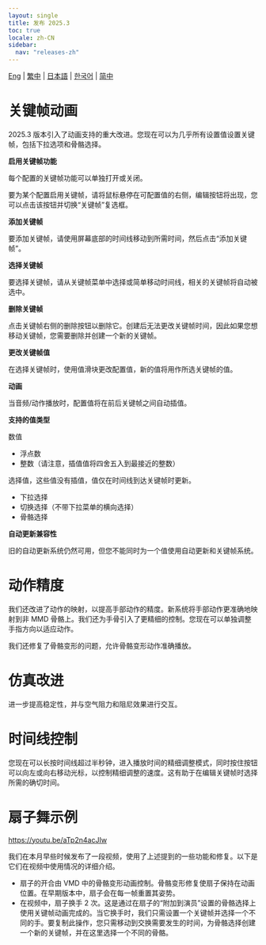 ```yaml
---
layout: single
title: 发布 2025.3
toc: true
locale: zh-CN
sidebar:
  nav: "releases-zh"
---
```

[Eng](/dancexr/releases/2025.3) | [繁中](/tw/dancexr/releases/2025.3) | [日本語](/jp/dancexr/releases/2025.3) | [한국어](/kr/dancexr/releases/2025.3) | [简中](/zh/dancexr/releases/2025.3)

# 关键帧动画

2025.3 版本引入了动画支持的重大改进。您现在可以为几乎所有设置值设置关键帧，包括下拉选项和骨骼选择。

**启用关键帧功能**

每个配置的关键帧功能可以单独打开或关闭。

要为某个配置启用关键帧，请将鼠标悬停在可配置值的右侧，编辑按钮将出现，您可以点击该按钮并切换“关键帧”复选框。

**添加关键帧**

要添加关键帧，请使用屏幕底部的时间线移动到所需时间，然后点击“添加关键帧”。

**选择关键帧**

要选择关键帧，请从关键帧菜单中选择或简单移动时间线，相关的关键帧将自动被选中。

**删除关键帧**

点击关键帧右侧的删除按钮以删除它。创建后无法更改关键帧时间，因此如果您想移动关键帧，您需要删除并创建一个新的关键帧。

**更改关键帧值**

在选择关键帧时，使用值滑块更改配置值，新的值将用作所选关键帧的值。

**动画**

当音频/动作播放时，配置值将在前后关键帧之间自动插值。

**支持的值类型**

数值
* 浮点数
* 整数（请注意，插值值将四舍五入到最接近的整数）

选择值，这些值没有插值，值仅在时间线到达关键帧时更新。
* 下拉选择
* 切换选择（不带下拉菜单的横向选择）
* 骨骼选择

**自动更新兼容性**

旧的自动更新系统仍然可用，但您不能同时为一个值使用自动更新和关键帧系统。

# 动作精度

我们还改进了动作的映射，以提高手部动作的精度。新系统将手部动作更准确地映射到非 MMD 骨骼上。我们还为手骨引入了更精细的控制。您现在可以单独调整手指方向以适应动作。

我们还修复了骨骼变形的问题，允许骨骼变形动作准确播放。

# 仿真改进

进一步提高稳定性，并与空气阻力和阻尼效果进行交互。

# 时间线控制

您现在可以长按时间线超过半秒钟，进入播放时间的精细调整模式，同时按住按钮可以向左或向右移动光标，以控制精细调整的速度。这有助于在编辑关键帧时选择所需的确切时间。

# 扇子舞示例

https://youtu.be/aTp2n4acJIw

我们在本月早些时候发布了一段视频，使用了上述提到的一些功能和修复。以下是它们在视频中使用情况的详细介绍。

* 扇子的开合由 VMD 中的骨骼变形动画控制。骨骼变形修复使扇子保持在动画位置。在早期版本中，扇子会在每一帧重置其姿势。
* 在视频中，扇子换手 2 次。这是通过在扇子的“附加到演员”设置的骨骼选择上使用关键帧动画完成的。当它换手时，我们只需设置一个关键帧并选择一个不同的手。要复制此操作，您只需移动到交换需要发生的时间，为骨骼选择创建一个新的关键帧，并在这里选择一个不同的骨骼。